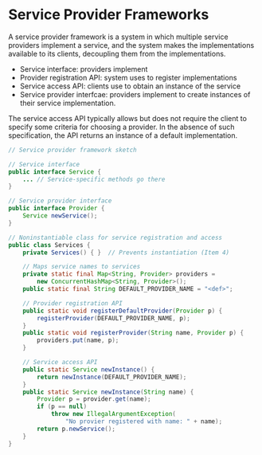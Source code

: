# Service Provider Frameworks
A service provider framework is a system in which multiple 
service providers implement a service, and the system makes the 
implementations available to its clients, decoupling them from the 
implementations. 

* Service interface: providers implement
* Provider registration API: system uses to register implementations
* Service access API: clients use to obtain an instance of the service
* Service provider interfcae: providers implement to create instances of 
their service implementation.

The service access API typically allows but does not require the client to 
specify some criteria for choosing a provider. In the absence of such 
specification, the API returns an instance of a default implementation.

```java
// Service provider framework sketch

// Service interface
public interface Service {
    ... // Service-specific methods go there
}

// Service provider interface
public interface Provider {
    Service newService();
}

// Noninstantiable class for service registration and access
public class Services {
    private Services() { }  // Prevents instantiation (Item 4)

    // Maps service names to services
    private static final Map<String, Provider> providers = 
        new ConcurrentHashMap<String, Provider>();
    public static final String DEFAULT_PROVIDER_NAME = "<def>";

    // Provider registration API
    public static void registerDefaultProvider(Provider p) {
        registerProvider(DEFAULT_PROVIDER_NAME, p);
    }
    public static void registerProvider(String name, Provider p) {
        providers.put(name, p);
    }

    // Service access API
    public static Service newInstance() {
        return newInstance(DEFAULT_PROVIDER_NAME);
    }
    public static Service newInstance(String name) {
        Provider p = provider.get(name);
        if (p == null)
            throw new IllegalArgumentException(
                "No provier registered with name: " + name);
        return p.newService();
    }
}
```
